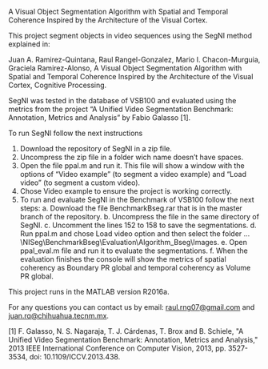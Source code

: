 A Visual Object Segmentation Algorithm with Spatial and Temporal Coherence Inspired by the Architecture of the Visual Cortex.

This project segment objects in video sequences using the SegNI method explained in:

Juan A. Ramirez-Quintana, Raul Rangel-Gonzalez, Mario I. Chacon-Murguia,  Graciela Ramirez-Alonso, A Visual Object Segmentation Algorithm with Spatial and Temporal Coherence Inspired by the Architecture of the Visual Cortex, Cognitive Processing.

SegNI was tested in the database of VSB100 and evaluated using the metrics from the project “A Unified Video Segmentation Benchmark: Annotation, Metrics and Analysis” by Fabio Galasso [1]. 

To run SegNI follow the next instructions
1.	Download the repository of SegNI in a zip file.
2.	Uncompress the zip file in a folder wich name doesn’t have spaces.
3.	Open the file ppal.m and run it. This file will show a window with the options of “Video example” (to segment a video example) and “Load video” (to segment a custom video). 
4.	Chose Video example to ensure the project is working correctly.
5.	To run and evaluate SegNI in the Benchmark of VSB100 follow the next steps:
  a.	Download the file BenchmarkBseg.rar that is in the master branch of the repository.
  b.	Uncompress the file in the same directory of SegNI.
  c.	Uncomment the lines 152 to 158 to save the segmentations.
  d.	Run ppal.m and chose Load video option and then select the folder …\NISeg\BenchmarkBseg\Evaluation\Algorithm_Bseg\Images.
  e.	Open ppal_eval.m file and run it to evaluate the segmentations.
  f.	When the evaluation finishes the console will show the metrics of spatial coherency as Boundary PR global and temporal coherency as Volume PR global.

This project runs in the MATLAB version R2016a.

For any questions you can contact us by email: raul.rng07@gmail.com and juan.rq@chihuahua.tecnm.mx.

[1] F. Galasso, N. S. Nagaraja, T. J. Cárdenas, T. Brox and B. Schiele, "A Unified Video Segmentation Benchmark: Annotation, Metrics and Analysis," 2013 IEEE International Conference on Computer Vision, 2013, pp. 3527-3534, doi: 10.1109/ICCV.2013.438.
